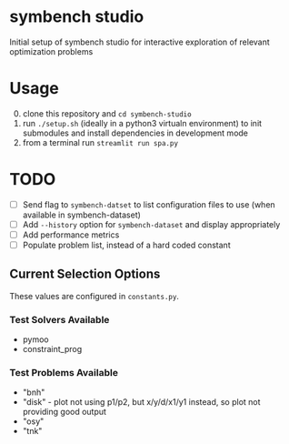 # symbench studio

Initial setup of symbench studio for interactive exploration of relevant optimization problems

# Usage

0. clone this repository and `cd symbench-studio`
1. run `./setup.sh` (ideally in a python3 virtualn environment) to init submodules and install dependencies in development mode
2. from a terminal run `streamlit run spa.py`

# TODO 
- [ ] Send flag to `symbench-datset` to list configuration files to use (when available in symbench-dataset)
- [ ] Add `--history` option for `symbench-dataset` and display appropriately
- [ ] Add performance metrics
- [ ] Populate problem list, instead of a hard coded constant

## Current Selection Options
These values are configured in `constants.py`.

### Test Solvers Available

- pymoo
- constraint_prog 

### Test Problems Available

- "bnh"
- "disk" - plot not using p1/p2, but x/y/d/x1/y1 instead, so plot not providing good output
- "osy"
- "tnk"


